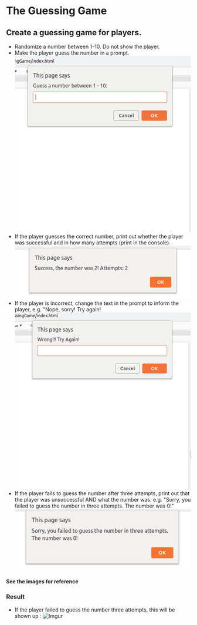 # The Guessing Game
## Create a guessing game for players. 

* Randomize a number between 1-10. Do not show the player.
* Make the player guess the number in a prompt.
![alt text](./images/start-game.png "Starting Game") 
* If the player guesses the correct number, print out whether the player was successful and in how many attempts (print in the console). 
![alt text](./images/game-win.png "Won Game") 
* If the player is incorrect, change the text in the prompt to inform the player, e.g. "Nope, sorry! Try again!
![alt text](./images/wrong-answer.png "Wrong Answer") 
* If the player fails to guess the number after three attempts, print out that the player was unsuccessful AND what the number was. e.g. "Sorry, you failed to guess the number in three attempts. The number was 0!"
![alt text](./images/game-lost.png "Lost Game") 

**See the images for reference**

### Result
* If the player failed to guess the number three attempts, this will be shown up :
![Imgur](https://i.imgur.com/SrWoISx.gif)
